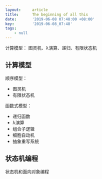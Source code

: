 ```yaml
---
layout:     article
title:      The beginning of all this
date:       '2019-06-08 07:48:00 +08:00'
key:        '2019-06-08_07:48'
tags:
    - null
---
```


计算模型：
图灵机、λ演算、递归、有限状态机

<!--more-->

## 计算模型

顺序模型：

- 图灵机
- 有限状态机

函数式模型：

- 递归函数
- λ演算
- 组合子逻辑
- 细胞自动机
- 抽象重写系统

## 状态机编程

状态机和面向对象编程
